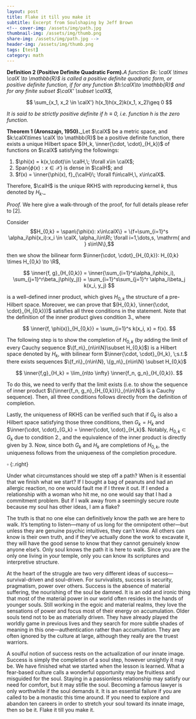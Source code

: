 ```yaml
---
layout: post
title: Flake it till you make it
subtitle: Excerpt from Soulshaping by Jeff Brown
<!-- cover-img: /assets/img/path.jpg
thumbnail-img: /assets/img/thumb.png
share-img: /assets/img/path.jpg -->
header-img: /assets/img/thumb.png
tags: [test]
category: math
---
```


**Definition 2 (Positive Definite Quadratic Form).**_A function $k: \calX \times \calX \to \mathbb{R}$ is called a positive definite quadratic form, or positive definite function, if for any function $h:\calX\to \mathbb{R}$ and for any finite subset $\calX' \subset \calX$,_

$$
\sum_{x_1, x_2 \in \calX'} h(x_1)h(x_2)k(x_1, x_2)\geq 0
$$

_It is said to be strictly positive definite if $h\equiv 0$, i.e. function $h$ is the zero function._

**Theorem 1 (Aronszajn, 1950).**_Let $\calX$ be a metric space, and $k:\calX\times \calX \to \mathbb{R}$ be a positive definite function, there exists a unique Hilbert space $(H_k, \inner{\cdot, \cdot}_{H_k})$ of functions on $\calX$ satisfying the followings:
1. $\phi(x) = k(x,\cdot)\in \calH,\; \forall x\in \calX$;
2. Span$\{\phi(x): x\in \mathcal{X}\}$ is dense in $\calH$; and
3. $f(x) = \inner{\phi(x), f}_{\calH}\; \forall f\in\calH,\, x\in\calX$.

Therefore, $\calH$ is the unique RKHS with reproducing kernel $k$, thus denoted by $H_k$._

_Proof._ We here give a walk-through of the proof, for full details please refer to [2].

Consider 
$$H_{0,k} = \span\{\phi(x): x\in\calX\} = \{f=\sum_{i=1}^s \alpha_i\phi(x_i):x_i \in \calX, \alpha_i\in\R\; \forall i=1,\dots,s, \mathrm{ and } s\in\N\},$$ 

then we show the bilinear form $\inner{\cdot, \cdot}_{H_{0,k}}: H_{0,k} \times H_{0,k} \to \R$,

$$
\inner{f, g}_{H_{0,k}} 
= \inner{\sum_{i=1}^s\alpha_i\phi(x_i), \sum_{j=1}^r\beta_j\phi(y_j)}
= \sum_{i=1}^s\sum_{j=1}^r \alpha_i\beta_j k(x_i, y_j)
$$

is a well-defined inner product, which gives $H_{0,k}$ the structure of a pre-Hilbert space. Moreover, we can prove that $(H_{0,k}, \inner{\cdot, \cdot}_{H_{0,k}})$ satisfies all three conditions in the statement. Note that the definition of the inner product gives condition 3., where 

$$
\inner{f, \phi(x)}_{H_{0,k}} = \sum_{i=1}^s k(x_i, x) = f(x).
$$

The following step is to show the completion of $H_{0,k}$ (by adding the limit of every Cauchy sequence $\{f_n\}_{n\in\N}\subset H_{0,k}$) is a Hilbert space denoted by $H_k$, with bilinear form $\inner{\cdot, \cdot}_{H_k}, \;s.t.$ there exists sequences $\{f_n\}_{n\in\N}, \{g_n\}_{n\in\N} \subset H_{0,k}$

$$
\inner{f,g}_{H_k} = \lim_{n\to \infty} \inner{f_n, g_n}_{H_{0,k}}.
$$

To do this, we need to verify that the limit exists (i.e. to show the sequence of inner product $\{\inner{f_n, g_n}_{H_{0,k}}\}_{n\in\N}$ is a Cauchy sequence). Then, all three conditions follows directly from the definition of completion.

Lastly, the uniqueness of RKHS can be verified such that if $G_k$ is also a Hilbert space satisfying those three conditions, then $G_k = H_k$ and $\inner{\cdot, \cdot}_{G_k} = \inner{\cdot, \cdot}_{H_k}$. Notably, $H_{0,k}\subset G_k$ due to condition 2., and the equivalence of the inner product is directly given by 3. Now, since both $G_k$ and $H_k$ are completions of $H_{0,k}$, the uniqueness follows from the uniqueness of the completion procedure.

$\square$
{:.right}

Under what circumstances should we step off a path? When is it essential that we finish what we start? If I bought a bag of peanuts and had an allergic reaction, no one would fault me if I threw it out. If I ended a relationship with a woman who hit me, no one would say that I had a commitment problem. But if I walk away from a seemingly secure route because my soul has other ideas, I am a flake?

The truth is that no one else can definitively know the path we are here to walk. It’s tempting to listen—many of us long for the omnipotent other—but unless they are genuine psychic intuitives, they can’t know. All others can know is their own truth, and if they’ve actually done the work to excavate it, they will have the good sense to know that they cannot genuinely know anyone else’s. Only soul knows the path it is here to walk. Since you are the only one living in your temple, only you can know its scriptures and interpretive structure.

At the heart of the struggle are two very different ideas of success—survival-driven and soul-driven. For survivalists, success is security, pragmatism, power over others. Success is the absence of material suffering, the nourishing of the soul be damned. It is an odd and ironic thing that most of the material power in our world often resides in the hands of younger souls. Still working in the egoic and material realms, they love the sensations of power and focus most of their energy on accumulation. Older souls tend not to be as materially driven. They have already played the worldly game in previous lives and they search for more subtle shades of meaning in this one—authentication rather than accumulation. They are often ignored by the culture at large, although they really are the truest warriors.

A soulful notion of success rests on the actualization of our innate image. Success is simply the completion of a soul step, however unsightly it may be. We have finished what we started when the lesson is learned. What a fear-based culture calls a wonderful opportunity may be fruitless and misguided for the soul. Staying in a passionless relationship may satisfy our need for comfort, but it may stifle the soul. Becoming a famous lawyer is only worthwhile if the soul demands it. It is an essential failure if you are called to be a monastic this time around. If you need to explore and abandon ten careers in order to stretch your soul toward its innate image, then so be it. Flake it till you make it.
